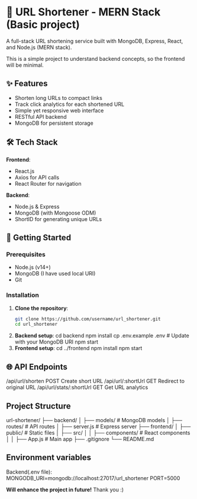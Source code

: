 # 🔗 URL Shortener - MERN Stack (Basic project)

A full-stack URL shortening service built with MongoDB, Express, React, and Node.js (MERN stack).

This is a simple project to understand backend concepts, so the frontend will be minimal.

## ✨ Features

- Shorten long URLs to compact links
- Track click analytics for each shortened URL
- Simple yet responsive web interface
- RESTful API backend
- MongoDB for persistent storage

## 🛠️ Tech Stack

**Frontend**:
- React.js
- Axios for API calls
- React Router for navigation

**Backend**:
- Node.js & Express
- MongoDB (with Mongoose ODM)
- ShortID for generating unique URLs

## 🚀 Getting Started

### Prerequisites
- Node.js (v14+)
- MongoDB (I have used local URI)
- Git

### Installation

1. **Clone the repository**:
   ```bash
   git clone https://github.com/username/url_shortener.git
   cd url_shortener

2. **Backend setup**:
   cd backend
   npm install
   cp .env.example .env  # Update with your MongoDB URI
   npm start
3. **Frontend setup**:
   cd ../frontend
   npm install
   npm start

## 🌐 API Endpoints

/api/url/shorten	  POST	   Create short URL
/api/url/:shortUrl	GET	     Redirect to original URL
/api/url/stats/:shortUrl	GET	 Get URL analytics

## Project Structure
url-shortener/
├── backend/
│   ├── models/       # MongoDB models
│   ├── routes/       # API routes
│   ├── server.js     # Express server
├── frontend/
│   ├── public/       # Static files
│   ├── src/
│   │   ├── components/ # React components
│   │   ├── App.js      # Main app
├── .gitignore
└── README.md

## Environment variables

Backend(.env file):
MONGODB_URI=mongodb://localhost:27017/url_shortener
PORT=5000

**Will enhance the project in future!** Thank you :)
